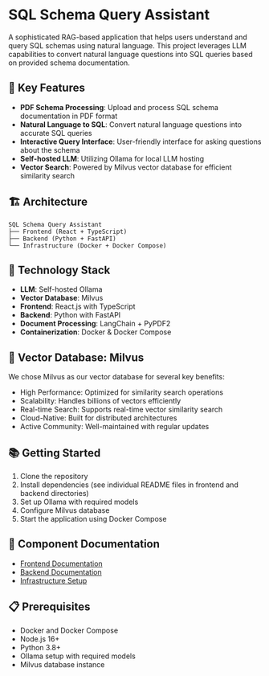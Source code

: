 # SQL Schema Query Assistant

A sophisticated RAG-based application that helps users understand and query SQL schemas using natural language. This project leverages LLM capabilities to convert natural language questions into SQL queries based on provided schema documentation.

## 🌟 Key Features

- **PDF Schema Processing**: Upload and process SQL schema documentation in PDF format
- **Natural Language to SQL**: Convert natural language questions into accurate SQL queries
- **Interactive Query Interface**: User-friendly interface for asking questions about the schema
- **Self-hosted LLM**: Utilizing Ollama for local LLM hosting
- **Vector Search**: Powered by Milvus vector database for efficient similarity search

## 🏗️ Architecture

```
SQL Schema Query Assistant
├── Frontend (React + TypeScript)
├── Backend (Python + FastAPI)
└── Infrastructure (Docker + Docker Compose)
```

## 🔧 Technology Stack

- **LLM**: Self-hosted Ollama
- **Vector Database**: Milvus
- **Frontend**: React.js with TypeScript
- **Backend**: Python with FastAPI
- **Document Processing**: LangChain + PyPDF2
- **Containerization**: Docker & Docker Compose

## 💾 Vector Database: Milvus

We chose Milvus as our vector database for several key benefits:

- High Performance: Optimized for similarity search operations
- Scalability: Handles billions of vectors efficiently
- Real-time Search: Supports real-time vector similarity search
- Cloud-Native: Built for distributed architectures
- Active Community: Well-maintained with regular updates

## 📚 Getting Started

1. Clone the repository
2. Install dependencies (see individual README files in frontend and backend directories)
3. Set up Ollama with required models
4. Configure Milvus database
5. Start the application using Docker Compose

## 🔗 Component Documentation

- [Frontend Documentation](./frontend/README.md)
- [Backend Documentation](./backend/README.md)
- [Infrastructure Setup](./infra/README.md)

## 📋 Prerequisites

- Docker and Docker Compose
- Node.js 16+
- Python 3.8+
- Ollama setup with required models
- Milvus database instance
